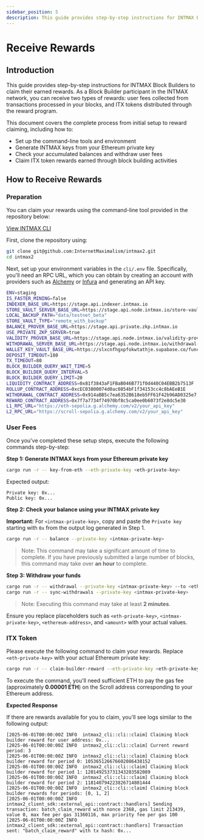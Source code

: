 ```yaml
---
sidebar_position: 5
description: This guide provides step-by-step instructions for INTMAX Block Builders to claim their earned rewards. As a Block Builder participant in the INTMAX network, you can receive two types of rewards user fees collected from transactions processed in your blocks, and ITX tokens distributed through the reward program.
---
```


# Receive Rewards

## Introduction

This guide provides step-by-step instructions for INTMAX Block Builders to claim their earned rewards. As a Block Builder participant in the INTMAX network, you can receive two types of rewards: user fees collected from transactions processed in your blocks, and ITX tokens distributed through the reward program.

This document covers the complete process from initial setup to reward claiming, including how to:

- Set up the command-line tools and environment
- Generate INTMAX keys from your Ethereum private key
- Check your accumulated balances and withdraw user fees
- Claim ITX token rewards earned through block building activities

## How to Receive Rewards

### Preparation

You can claim your rewards using the command-line tool provided in the repository below:

[View INTMAX CLI](../intmax-cli.md)

First, clone the repository using:

```bash
git clone git@github.com:InternetMaximalism/intmax2.git
cd intmax2
```

Next, set up your environment variables in the `cli/.env` file. Specifically, you'll need an RPC URL, which you can obtain by creating an account with providers such as [Alchemy](https://www.alchemy.com/) or [Infura](https://www.infura.io/) and generating an API key.

```bash
ENV=staging
IS_FASTER_MINING=false
INDEXER_BASE_URL=https://stage.api.indexer.intmax.io
STORE_VAULT_SERVER_BASE_URL=https://stage.api.node.intmax.io/store-vault-server
LOCAL_BACKUP_PATH="data/testnet_beta"
STORE_VAULT_TYPE="remote_with_backup"
BALANCE_PROVER_BASE_URL=https://stage.api.private.zkp.intmax.io
USE_PRIVATE_ZKP_SERVER=true
VALIDITY_PROVER_BASE_URL=https://stage.api.node.intmax.io/validity-prover
WITHDRAWAL_SERVER_BASE_URL=https://stage.api.node.intmax.io/withdrawal-server
WALLET_KEY_VAULT_BASE_URL=https://slxcnfhgxpfokwtathje.supabase.co/functions/v1/keyvault
DEPOSIT_TIMEOUT=180
TX_TIMEOUT=80
BLOCK_BUILDER_QUERY_WAIT_TIME=5
BLOCK_BUILDER_QUERY_INTERVAL=5
BLOCK_BUILDER_QUERY_LIMIT=20
LIQUIDITY_CONTRACT_ADDRESS=0x81f3843aF1FBaB046B771f0d440C04EBB2b7513F
ROLLUP_CONTRACT_ADDRESS=0xcEC03800074d0ac0854bF1f34153cc4c8bAEeB1E
WITHDRAWAL_CONTRACT_ADDRESS=0x914aBB5c7ea6352B618eb5FF61F42b96AD0325e7
REWARD_CONTRACT_ADDRESS=0x7f7a7734f74970bf8c5ca0ee0b6073f2e8dc5e30
L1_RPC_URL="https://eth-sepolia.g.alchemy.com/v2/your_api_key"
L2_RPC_URL="https://scroll-sepolia.g.alchemy.com/v2/your_api_key"
```

### User Fees

Once you've completed these setup steps, execute the following commands step-by-step:

**Step 1: Generate INTMAX keys from your Ethereum private key**

```bash
cargo run -r -- key-from-eth --eth-private-key <eth-private-key>
```

Expected output:

```
Private key: 0x...
Public key: 0x...
```

**Step 2: Check your balance using your INTMAX private key**

**Important:** For `<intmax-private-key>`, copy and paste the `Private key` starting with `0x` from the output log generated in Step 1.

```bash
cargo run -r -- balance --private-key <intmax-private-key>
```

> Note: This command may take a significant amount of time to complete. If you have previously submitted a large number of blocks, this command may take over **an hour** to complete.

**Step 3: Withdraw your funds**

```bash
cargo run -r -- withdrawal --private-key <intmax-private-key> --to <ethereum-address> --amount <amount> --token-index 0
cargo run -r -- sync-withdrawals --private-key <intmax-private-key>
```

> Note: Executing this command may take at least **2 minutes**.

Ensure you replace placeholders such as `<eth-private-key>`, `<intmax-private-key>`, `<ethereum-address>`, and `<amount>` with your actual values.

### ITX Token

Please execute the following command to claim your rewards. Replace `<eth-private-key>` with your actual Ethereum private key:

```bash
cargo run -r -- claim-builder-reward --eth-private-key <eth-private-key>
```

To execute the command, you'll need sufficient ETH to pay the gas fee (approximately **0.00001 ETH**) on the Scroll address corresponding to your Ethereum address.

**Expected Response**

If there are rewards available for you to claim, you'll see logs similar to the following output:

```
[2025-06-01T00:00:00Z INFO  intmax2_cli::cli::claim] Claiming block builder reward for user address: 0x...
[2025-06-01T00:00:00Z INFO  intmax2_cli::cli::claim] Current reward period: 3
[2025-06-01T00:00:00Z INFO  intmax2_cli::cli::claim] Claiming block builder reward for period 0: 105365126676602086438152
[2025-06-01T00:00:00Z INFO  intmax2_cli::cli::claim] Claiming block builder reward for period 1: 120149253731343283582089
[2025-06-01T00:00:00Z INFO  intmax2_cli::cli::claim] Claiming block builder reward for period 2: 118140794223826714801444
[2025-06-01T00:00:00Z INFO  intmax2_cli::cli::claim] Claiming block builder rewards for periods: [0, 1, 2]
[2025-06-01T00:00:00Z INFO  intmax2_client_sdk::external_api::contract::handlers] Sending transaction: batch_claim_reward with nonce 2368, gas limit 213439, value 0, max fee per gas 31360116, max priority fee per gas 100
[2025-06-01T00:00:00Z INFO  intmax2_client_sdk::external_api::contract::handlers] Transaction sent: "batch_claim_reward" with tx hash: 0x...
```

